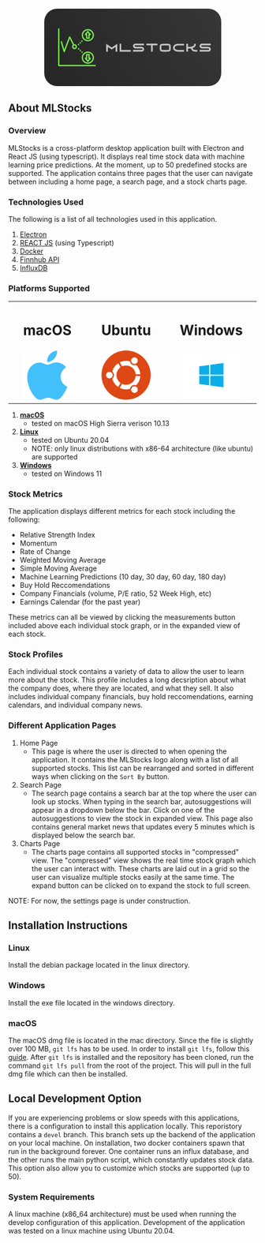 <p align="center">
    <img src="images/MLIcon_Horizontal.png"></img>
<!-- ![Alt text](images/MLIcon_Horizontal.png?raw=true "Title") -->
</p>

## About MLStocks

### Overview
MLStocks is a cross-platform desktop application built with Electron and React JS (using typescript). It displays real time stock data with
machine learning price predictions.  At the moment, up to 50 predefined stocks are supported.  The application
contains three pages that the user can navigate between including a home page, a search page, and a stock charts page.

### Technologies Used
The following is a list of all technologies used in this application.
1. <a href="https://www.electronjs.org/">Electron</a>
1. <a href="https://reactjs.org/">REACT JS</a> (using Typescript) 
1. <a href="https://www.docker.com/">Docker</a>
1. <a href="https://finnhub.io/">Finnhub API</a>
1. <a href="https://www.influxdata.com/">InfluxDB</a>

### Platforms Supported
<table>
    <tr>
        <td width="441" align="center"><h1 style="font-weight: 700;">macOS</h1></td>
        <td width="441" align="center"><h1 style="font-weight: 700;">Ubuntu</h1></td>
        <td width="441" align="center"><h1 style="font-weight: 700;">Windows</h1></td>
    </tr>
    <tr>
        <td width="441" align="center"><img style="display: inline-block" height="100" src="images/macLogo.png"></img>  </td>
        <td width="441" align="center"><img style="display: inline-block" height="100" src="images/ubuntuLogo.png"></img>  </td>
        <td width="441" align="center"><img style="display: inline-block" height="100" src="images/windowsLogo.png"></img>  </td>
    </tr>
</table>

1. <a href="https://www.apple.com/macos/monterey/">**macOS**</a>
    - tested on macOS High Sierra verison 10.13
1. <a href="https://ubuntu.com/">**Linux**</a>
    - tested on Ubuntu 20.04
    - NOTE: only linux distributions with x86-64 architecture (like ubuntu) are supported
1. <a href="https://www.microsoft.com/en-us/windows/windows-11">**Windows**</a>
    - tested on Windows 11


### Stock Metrics
The application displays different metrics for each stock including the following:
- Relative Strength Index 
- Momentum
- Rate of Change
- Weighted Moving Average
- Simple Moving Average
- Machine Learning Predictions (10 day, 30 day, 60 day, 180 day)
- Buy Hold Reccomendations
- Company Financials (volume, P/E ratio, 52 Week High, etc)
- Earnings Calendar (for the past year)

These metrics can all be viewed by clicking the measurements button included above each individual stock graph,
or in the expanded view of each stock.

### Stock Profiles
Each individual stock contains a variety of data to allow the user to learn more about the stock.
This profile includes a long decsription about what the company does, where they are located, and what
they sell.  It also includes individual company financials, buy hold reccomendations, earning calendars, and
individual company news.

### Different Application Pages
1. Home Page
    - This page is where the user is directed to when opening the application.  It contains
    the MLStocks logo along with a list of all supported stocks.  This list can be rearranged and 
    sorted in different ways when clicking on the `Sort By` button.
1. Search Page
    - The search page contains a search bar at the top where the user can look up stocks. When typing in
    the search bar, autosuggestions will appear in a dropdown below the bar.  Click on one of the autosuggestions
    to view the stock in expanded view.  This page also contains general market news that updates every 5 minutes which
    is displayed below the search bar.
1. Charts Page
    - The charts page contains all supported stocks in "compressed" view.  The "compressed" view shows
    the real time stock graph which the user can interact with.  These charts are laid out in a grid so the 
    user can visualize multiple stocks easily at the same time.  The expand button can be clicked on to expand
    the stock to full screen.

NOTE: For now, the settings page is under construction.

## Installation Instructions

### Linux
Install the debian package located in the linux directory.

### Windows
Install the exe file located in the windows directory.

### macOS
The macOS dmg file is located in the mac directory.  Since the file is slightly over 100 MB,
`git lfs` has to be used.  In order to install `git lfs`, follow this <a href="https://git-lfs.github.com/">guide</a>.
After `git lfs` is installed and the repository has been cloned, run the command `git lfs pull` from the root of the 
project.  This will pull in the full dmg file which can then be installed.

## Local Development Option
If you are experiencing problems or slow speeds with this applications, there is a configuration to install this application locally. 
This reporistory contains a `devel` branch.  This branch sets up the backend of the application on your local machine.
On installation, two docker containers spawn that run in the background forever. One container runs an influx database,
and the other runs the main python script, which constantly updates stock data. This option also allow you to customize which stocks
are supported (up to 50).

### System Requirements
A linux machine (x86_64 architecture) must be used when running the develop configuration of this application.
Development of the application was tested on a linux machine using Ubuntu 20.04.
